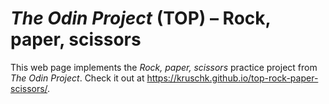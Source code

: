 # _The Odin Project_ (TOP) &ndash; Rock, paper, scissors

This web page implements the _Rock, paper, scissors_ practice project from _The
Odin Project_. Check it out at
https://kruschk.github.io/top-rock-paper-scissors/.
